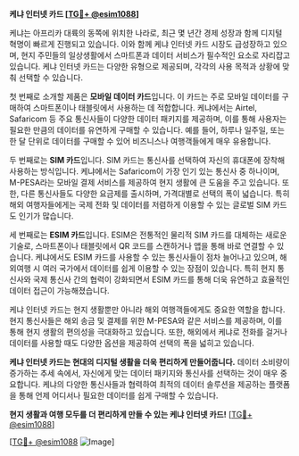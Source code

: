 **케냐 인터넷 카드 [[TG💪+ @esim1088](https://t.me/s/esim1088)]**

케냐는 아프리카 대륙의 동쪽에 위치한 나라로, 최근 몇 년간 경제 성장과 함께 디지털 혁명이 빠르게 진행되고 있습니다. 이와 함께 케냐 인터넷 카드 시장도 급성장하고 있으며, 현지 주민들의 일상생활에서 스마트폰과 데이터 서비스가 필수적인 요소로 자리잡고 있습니다. 케냐 인터넷 카드는 다양한 유형으로 제공되며, 각각의 사용 목적과 상황에 맞춰 선택할 수 있습니다.

첫 번째로 소개할 제품은 **모바일 데이터 카드**입니다. 이 카드는 주로 모바일 데이터를 구매하여 스마트폰이나 태블릿에서 사용하는 데 적합합니다. 케냐에서는 Airtel, Safaricom 등 주요 통신사들이 다양한 데이터 패키지를 제공하며, 이를 통해 사용자는 필요한 만큼의 데이터를 유연하게 구매할 수 있습니다. 예를 들어, 하루나 일주일, 또는 한 달 단위로 데이터를 구매할 수 있어 비즈니스나 여행객들에게 매우 유용합니다.

두 번째로는 **SIM 카드**입니다. SIM 카드는 통신사를 선택하여 자신의 휴대폰에 장착해 사용하는 방식입니다. 케냐에서는 Safaricom이 가장 인기 있는 통신사 중 하나이며, M-PESA라는 모바일 결제 서비스를 제공하여 현지 생활에 큰 도움을 주고 있습니다. 또한, 다른 통신사들도 다양한 요금제를 출시하며, 가격대별로 선택의 폭이 넓습니다. 특히 해외 여행자들에게는 국제 전화 및 데이터를 저렴하게 이용할 수 있는 글로벌 SIM 카드도 인기가 많습니다.

세 번째로는 **ESIM 카드**입니다. ESIM은 전통적인 물리적 SIM 카드를 대체하는 새로운 기술로, 스마트폰이나 태블릿에서 QR 코드를 스캔하거나 앱을 통해 바로 연결할 수 있습니다. 케냐에서도 ESIM 카드를 사용할 수 있는 통신사들이 점차 늘어나고 있으며, 해외여행 시 여러 국가에서 데이터를 쉽게 이용할 수 있는 장점이 있습니다. 특히 현지 통신사와 국제 통신사 간의 협력이 강화되면서 ESIM 카드를 통해 더욱 유연하고 효율적인 데이터 접근이 가능해졌습니다.

케냐 인터넷 카드는 현지 생활뿐만 아니라 해외 여행객들에게도 중요한 역할을 합니다. 현지 통신사들은 해외 송금 및 결제를 위한 M-PESA와 같은 서비스를 제공하며, 이를 통해 현지 생활의 편의성을 극대화하고 있습니다. 또한, 해외에서 케냐로 전화를 걸거나 데이터를 사용할 때도 다양한 옵션을 제공하여 선택의 폭을 넓히고 있습니다.

**케냐 인터넷 카드는 현대의 디지털 생활을 더욱 편리하게 만들어줍니다.** 데이터 소비량이 증가하는 추세 속에서, 자신에게 맞는 데이터 패키지와 통신사를 선택하는 것이 매우 중요합니다. 케냐의 다양한 통신사들과 협력하여 최적의 데이터 솔루션을 제공하는 플랫폼을 통해 언제 어디서나 필요한 데이터를 쉽게 구매할 수 있습니다.

**현지 생활과 여행 모두를 더 편리하게 만들 수 있는 케냐 인터넷 카드!** [[TG💪+ @esim1088](https://t.me/s/esim1088)]  

[[TG💪+ @esim1088](https://t.me/s/esim1088) ![Image](https://i.postimg.cc/Y0z9fWf4/image.png)]